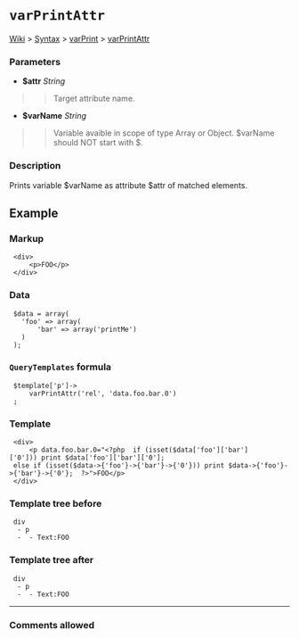 # `varPrintAttr` #
[Wiki](http://code.google.com/p/querytemplates/w/list) > [Syntax](Syntax.md) > [varPrint](varPrintSyntax.md) > [varPrintAttr](varPrintAttrMethodPHP.md)
### Parameters ###
  * **$attr** _String_
> > Target attribute name.
  * **$varName** _String_
> > Variable avaible in scope of type Array or Object.  $varName should NOT start with $.


### Description ###
Prints variable $varName as attribute $attr of matched elements.


## Example ##


### Markup ###
```
 <div>
     <p>FOO</p>
 </div>

```
### Data ###
```
 $data = array(
   'foo' => array(
       'bar' => array('printMe')
   )
 );

```
### `QueryTemplates` formula ###
```
 $template['p']->
     varPrintAttr('rel', 'data.foo.bar.0')
 ;

```
### Template ###
```
 <div>
     <p data.foo.bar.0="<?php  if (isset($data['foo']['bar']['0'])) print $data['foo']['bar']['0'];
 else if (isset($data->{'foo'}->{'bar'}->{'0'})) print $data->{'foo'}->{'bar'}->{'0'};  ?>">FOO</p>
 </div>

```
### Template tree before ###
```
 div
  - p
  -  - Text:FOO

```
### Template tree after ###
```
 div
  - p
  -  - Text:FOO

```

---



### Comments allowed ###